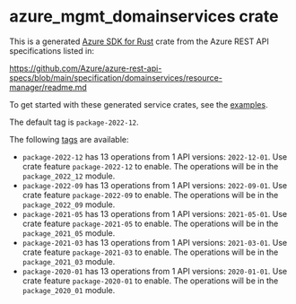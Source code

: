 # azure_mgmt_domainservices crate

This is a generated [Azure SDK for Rust](https://github.com/Azure/azure-sdk-for-rust) crate from the Azure REST API specifications listed in:

https://github.com/Azure/azure-rest-api-specs/blob/main/specification/domainservices/resource-manager/readme.md

To get started with these generated service crates, see the [examples](https://github.com/Azure/azure-sdk-for-rust/blob/main/services/README.md#examples).

The default tag is `package-2022-12`.

The following [tags](https://github.com/Azure/azure-sdk-for-rust/blob/main/services/tags.md) are available:

- `package-2022-12` has 13 operations from 1 API versions: `2022-12-01`. Use crate feature `package-2022-12` to enable. The operations will be in the `package_2022_12` module.
- `package-2022-09` has 13 operations from 1 API versions: `2022-09-01`. Use crate feature `package-2022-09` to enable. The operations will be in the `package_2022_09` module.
- `package-2021-05` has 13 operations from 1 API versions: `2021-05-01`. Use crate feature `package-2021-05` to enable. The operations will be in the `package_2021_05` module.
- `package-2021-03` has 13 operations from 1 API versions: `2021-03-01`. Use crate feature `package-2021-03` to enable. The operations will be in the `package_2021_03` module.
- `package-2020-01` has 13 operations from 1 API versions: `2020-01-01`. Use crate feature `package-2020-01` to enable. The operations will be in the `package_2020_01` module.